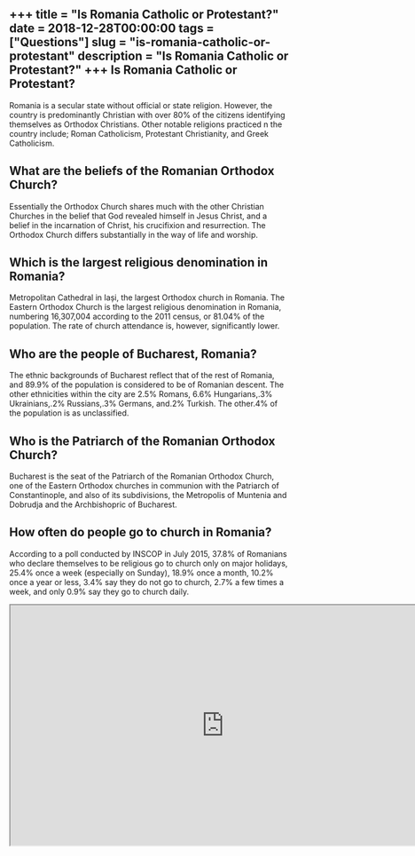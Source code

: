 +++
title = "Is Romania Catholic or Protestant?"
date = 2018-12-28T00:00:00
tags = ["Questions"]
slug = "is-romania-catholic-or-protestant"
description = "Is Romania Catholic or Protestant?"
+++
Is Romania Catholic or Protestant?
----------------------------------

Romania is a secular state without official or state religion. However, the country is predominantly Christian with over 80% of the citizens identifying themselves as Orthodox Christians. Other notable religions practiced n the country include; Roman Catholicism, Protestant Christianity, and Greek Catholicism.

What are the beliefs of the Romanian Orthodox Church?
-----------------------------------------------------

Essentially the Orthodox Church shares much with the other Christian Churches in the belief that God revealed himself in Jesus Christ, and a belief in the incarnation of Christ, his crucifixion and resurrection. The Orthodox Church differs substantially in the way of life and worship.

Which is the largest religious denomination in Romania?
-------------------------------------------------------

Metropolitan Cathedral in Iași, the largest Orthodox church in Romania. The Eastern Orthodox Church is the largest religious denomination in Romania, numbering 16,307,004 according to the 2011 census, or 81.04% of the population. The rate of church attendance is, however, significantly lower.

Who are the people of Bucharest, Romania?
-----------------------------------------

The ethnic backgrounds of Bucharest reflect that of the rest of Romania, and 89.9% of the population is considered to be of Romanian descent. The other ethnicities within the city are 2.5% Romans, 6.6% Hungarians,.3% Ukrainians,.2% Russians,.3% Germans, and.2% Turkish. The other.4% of the population is as unclassified.

Who is the Patriarch of the Romanian Orthodox Church?
-----------------------------------------------------

Bucharest is the seat of the Patriarch of the Romanian Orthodox Church, one of the Eastern Orthodox churches in communion with the Patriarch of Constantinople, and also of its subdivisions, the Metropolis of Muntenia and Dobrudja and the Archbishopric of Bucharest.

How often do people go to church in Romania?
--------------------------------------------

According to a poll conducted by INSCOP in July 2015, 37.8% of Romanians who declare themselves to be religious go to church only on major holidays, 25.4% once a week (especially on Sunday), 18.9% once a month, 10.2% once a year or less, 3.4% say they do not go to church, 2.7% a few times a week, and only 0.9% say they go to church daily.

<iframe allow="accelerometer; autoplay; clipboard-write; encrypted-media; gyroscope; picture-in-picture" allowfullscreen="" class="__youtube_prefs__  epyt-is-override  no-lazyload" data-no-lazy="1" data-origheight="433" data-origwidth="770" data-skipgform_ajax_framebjll="" height="433" id="_ytid_86861" loading="lazy" src="https://www.youtube.com/embed/rmqQS5zG9Gc?enablejsapi=1&autoplay=0&cc_load_policy=0&cc_lang_pref=&iv_load_policy=1&loop=0&modestbranding=0&rel=1&fs=1&playsinline=0&autohide=2&theme=dark&color=red&controls=1&" title="YouTube player" width="770"></iframe>